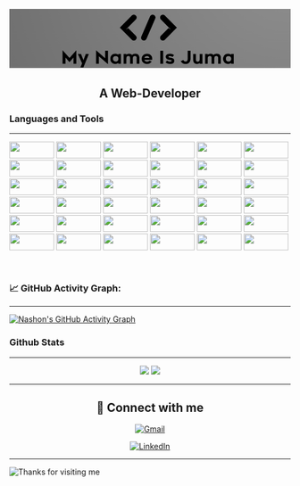 
<img src="./header.png"/><br> 

## <div align='center'>A Web-Developer</div>


### Languages and Tools
----------------------------------------------------------------------------------------------------------------------------
<p align="left">
    <!-- Existing Logos with Corrections -->
    <img src="https://img.shields.io/badge/-PHP-black?style=flat-square&logo=PHP" width="80" height="30"/>
    <img src="https://img.shields.io/badge/-Laravel-black?style=flat-square&logo=laravel&logoColor=white" width="80" height="30"/>
    <img src="https://img.shields.io/badge/-JavaScript-black?style=flat-square&logo=javascript" width="80" height="30"/>
    <img src="https://img.shields.io/badge/-Vue.js-black?style=flat-square&logo=vue.js&logoColor=white" width="80" height="30"/>
    <img src="https://img.shields.io/badge/-Next.js-black?style=flat-square&logo=next.js" width="80" height="30"/>
    <img src="https://img.shields.io/badge/-Nuxt-black?style=flat-square&logo=nuxtjs" width="80" height="30"/>
    <img src="https://img.shields.io/badge/-React-black?style=flat-square&logo=react" width="80" height="30"/>
    <img src="https://img.shields.io/badge/-MongoDB-black?style=flat-square&logo=MongoDB" width="80" height="30"/>
    <img src="https://img.shields.io/badge/-Golang-black?style=flat-square&logo=Go" width="80" height="30"/>
    <img src="https://img.shields.io/badge/-Python-black?style=flat-square&logo=Python" width="80" height="30"/>
    <img src="https://img.shields.io/badge/-Flask-black?style=flat-square&logo=Flask" width="80" height="30"/>
    <img src="https://img.shields.io/badge/-Streamlit-black?style=flat-square&logo=Streamlit" width="80" height="30"/>
    <img src="https://img.shields.io/badge/-Django-black?style=flat-square&logo=Django" width="80" height="30"/>
    <img src="https://img.shields.io/badge/-Dart-black?style=flat-square&logo=Dart" width="80" height="30"/>
    <img src="https://img.shields.io/badge/-Flutter-black?style=flat-square&logo=Flutter" width="80" height="30"/>
    <img src="https://img.shields.io/badge/-MySQL-black?style=flat-square&logo=mysql" width="80" height="30"/>
    <img src="https://img.shields.io/badge/-PostgreSQL-black?style=flat-square&logo=postgresql" width="80" height="30"/>
    <img src="https://img.shields.io/badge/-Prisma-black?style=flat-square&logo=prisma" width="80" height="30"/>
    <img src="https://img.shields.io/badge/-Dialogflow-black?style=flat-square&logo=Dialogflow" width="80" height="30"/>
    <img src="https://img.shields.io/badge/-Tensorflow-black?style=flat-square&logo=Tensorflow" width="80" height="30"/>
    <img src="https://img.shields.io/badge/-Microsoft Azure-black?style=flat-square&logo=Microsoft-Azure" width="80" height="30"/>
    <img src="https://img.shields.io/badge/-Docker-black?style=flat-square&logo=Docker" width="80" height="30"/>
    <img src="https://img.shields.io/badge/-QGIS-black?style=flat-square&logo=QGIS" width="80" height="30"/>
    <img src="https://img.shields.io/badge/-GeoDjango-black?style=flat-square&logo=Django" width="80" height="30"/>
    <img src="https://img.shields.io/badge/-Figma-black?style=flat-square&logo=Figma" width="80" height="30"/>
    <img src="https://img.shields.io/badge/-FlutterFlow-black?style=flat-square&logo=FlutterFlow" width="80" height="30"/>
    <img src="https://img.shields.io/badge/-IBM Cloud-black?style=flat-square&logo=IBM" width="80" height="30"/>
    <img src="https://img.shields.io/badge/-Apache Kafka-black?style=flat-square&logo=apachekafka" width="80" height="30"/>
    <img src="https://img.shields.io/badge/-Apache Spark-black?style=flat-square&logo=apachespark" width="80" height="30"/>
    <img src="https://img.shields.io/badge/-Google Cloud-black?style=flat-square&logo=google-cloud" width="80" height="30"/>
    <img src="https://img.shields.io/badge/-Amazon AWS-black?style=flat-square&logo=amazon-aws" width="80" height="30"/>
    <img src="https://img.shields.io/badge/-Kubernetes-black?style=flat-square&logo=kubernetes" width="80" height="30"/>
    <img src="https://img.shields.io/badge/-Pandas-black?style=flat-square&logo=pandas" width="80" height="30"/>
    <img src="https://img.shields.io/badge/-Scikit Learn-black?style=flat-square&logo=scikit-learn" width="80" height="30"/>
    <img src="https://img.shields.io/badge/-JIRA-black?style=flat-square&logo=jira" width="80" height="30"/>
    <img src="https://img.shields.io/badge/-Confluence-black?style=flat-square&logo=confluence" width="80" height="30"/>
</p><br />



### 📈 GitHub Activity Graph:
----------------------------------------------------------------------------------------------------------------------------
[![Nashon's GitHub Activity Graph](https://github-readme-activity-graph.vercel.app/graph?username=Nashon-Juma&theme=vue)](https://github.com/Nashon-Juma)

### Github Stats
----------------------------------------------------------------------------------------------------------------------------
<p align = "center">
  <img  src = "https://github-readme-stats.vercel.app/api?username=Nashon-Juma&show_icons=true&theme=radical&line_height=27">
  <img src = "https://github-readme-stats.vercel.app/api/top-langs/?username=Nashon-Juma&hide=C++,html,css,scss&theme=radical">
</p>

----------------------------------------------------------------------------------------------------------------------------

## <div align='center'> 💬 Connect with me  </div>

<div align='center'>
  
[![Gmail](https://img.shields.io/badge/Gmail-D14836?style=for-the-badge&logo=gmail&logoColor=white)](mailto:developer@jumaz.anonaddy.com)

<a href="https://www.linkedin.com/in/nashon-juma/" target="_blank">
    <img src="https://img.shields.io/badge/LinkedIn-0077B5?style=for-the-badge&logo=linkedin&logoColor=white" alt="LinkedIn">
</a>
</div>

----------------------------------------------------------------------------------------------------------------------------

<img height="120" alt="Thanks for visiting me" width="100%" src="https://raw.githubusercontent.com/BrunnerLivio/brunnerlivio/master/images/marquee.svg" />

